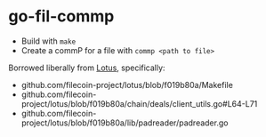 # go-fil-commp

* Build with `make`
* Create a commP for a file with `commp <path to file>`

Borrowed liberally from [Lotus](https://lotu.sh/), specifically:

 * github.com/filecoin-project/lotus/blob/f019b80a/Makefile
 * github.com/filecoin-project/lotus/blob/f019b80a/chain/deals/client_utils.go#L64-L71
 * github.com/filecoin-project/lotus/blob/f019b80a/lib/padreader/padreader.go
